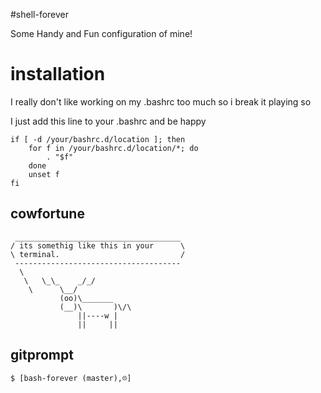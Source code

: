 #shell-forever

Some Handy and Fun configuration of mine!

# installation
I really don't like working on my .bashrc too much so i break it playing
so

I just add this line to your .bashrc and be happy

	if [ -d /your/bashrc.d/location ]; then
		for f in /your/bashrc.d/location/*; do
			. "$f"
		done
		unset f
	fi

## cowfortune
	 _____________________________________
	/ its somethig like this in your      \
	\ terminal.                           /
	 -------------------------------------
	  \
	   \   \_\_    _/_/
	    \      \__/
	           (oo)\_______
	           (__)\       )\/\
	               ||----w |
	               ||     ||

## gitprompt

	$ [bash-forever (master)‚☹]
